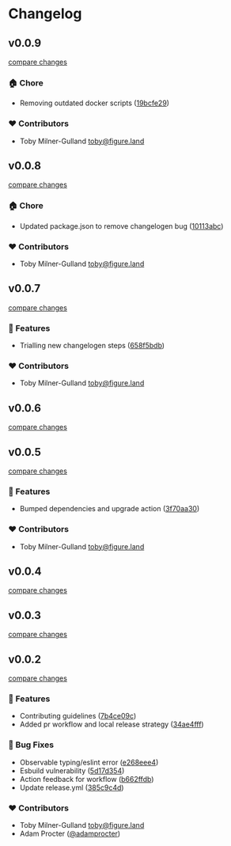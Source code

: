 # Changelog


## v0.0.9

[compare changes](https://github.com/thestrangetoolstore/nodenogg.in/compare/v0.0.8...v0.0.9)

### 🏠 Chore

- Removing outdated docker scripts ([19bcfe29](https://github.com/thestrangetoolstore/nodenogg.in/commit/19bcfe29))

### ❤️ Contributors

- Toby Milner-Gulland <toby@figure.land>

## v0.0.8

[compare changes](https://github.com/thestrangetoolstore/nodenogg.in/compare/v0.0.7...v0.0.8)

### 🏠 Chore

- Updated package.json to remove changelogen bug ([10113abc](https://github.com/thestrangetoolstore/nodenogg.in/commit/10113abc))

### ❤️ Contributors

- Toby Milner-Gulland <toby@figure.land>

## v0.0.7

[compare changes](https://github.com/thestrangetoolstore/nodenogg.in/compare/v0.0.6...v0.0.7)

### 🚀 Features

- Trialling new changelogen steps ([658f5bdb](https://github.com/thestrangetoolstore/nodenogg.in/commit/658f5bdb))

### ❤️ Contributors

- Toby Milner-Gulland <toby@figure.land>

## v0.0.6

[compare changes](https://github.com/thestrangetoolstore/nodenogg.in/compare/v0.0.5...v0.0.6)

## v0.0.5

[compare changes](https://github.com/thestrangetoolstore/nodenogg.in/compare/v0.0.4...v0.0.5)

### 🚀 Features

- Bumped dependencies and upgrade action ([3f70aa30](https://github.com/thestrangetoolstore/nodenogg.in/commit/3f70aa30))

### ❤️ Contributors

- Toby Milner-Gulland <toby@figure.land>

## v0.0.4

[compare changes](https://github.com/thestrangetoolstore/nodenogg.in/compare/v0.0.3...v0.0.4)

## v0.0.3

[compare changes](https://github.com/thestrangetoolstore/nodenogg.in/compare/v0.0.2...v0.0.3)

## v0.0.2

[compare changes](https://github.com/thestrangetoolstore/nodenogg.in/compare/v0.0.2-test...v0.0.2)

### 🚀 Features

- Contributing guidelines ([7b4ce09c](https://github.com/thestrangetoolstore/nodenogg.in/commit/7b4ce09c))
- Added pr workflow and local release strategy ([34ae4fff](https://github.com/thestrangetoolstore/nodenogg.in/commit/34ae4fff))

### 🐛 Bug Fixes

- Observable typing/eslint error ([e268eee4](https://github.com/thestrangetoolstore/nodenogg.in/commit/e268eee4))
- Esbuild vulnerability ([5d17d354](https://github.com/thestrangetoolstore/nodenogg.in/commit/5d17d354))
- Action feedback for workflow ([b662ffdb](https://github.com/thestrangetoolstore/nodenogg.in/commit/b662ffdb))
- Update release.yml ([385c9c4d](https://github.com/thestrangetoolstore/nodenogg.in/commit/385c9c4d))

### ❤️ Contributors

- Toby Milner-Gulland <toby@figure.land>
- Adam Procter ([@adamprocter](https://github.com/adamprocter))

